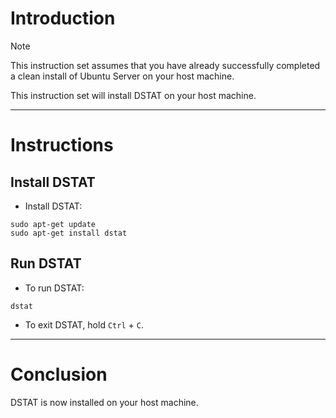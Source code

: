 # Introduction
> [!NOTE]
> This instruction set assumes that you have already successfully completed a clean install of Ubuntu Server on your host machine.

This instruction set will install DSTAT on your host machine.

-----
# Instructions
## Install DSTAT
* Install DSTAT:
```
sudo apt-get update
sudo apt-get install dstat
```
## Run DSTAT
* To run DSTAT:
```
dstat
```
* To exit DSTAT, hold `Ctrl` + `C`.
-----
# Conclusion
DSTAT is now installed on your host machine.
